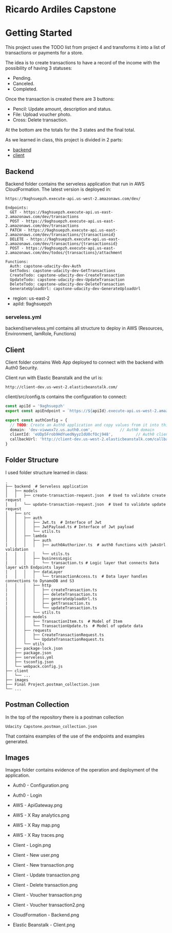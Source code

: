 # Ricardo Ardiles Capstone

# Getting Started

This project uses the TODO list from project 4 and transforms it into a list of transactions or payments for a store. 

The idea is to create transactions to have a record of the income with the possibility of having 3 statuses: 
* Pending.
* Canceled.
* Completed.

Once the transaction is created there are 3 buttons:
* Pencil: Update amount, description and status.
* File: Upload voucher photo.
* Cross: Delete transaction.

At the bottom are the totals for the 3 states and the final total.

As we learned in class, this project is divided in 2 parts:
* [backend](backend)
* [client](client)

## Backend

Backend folder contains the serveless application that run in AWS CloudFormation. The latest version is deployed in:
```
https://9aghsuepzh.execute-api.us-west-2.amazonaws.com/dev/
```
```
Endpoints:
  GET - https://9aghsuepzh.execute-api.us-east-2.amazonaws.com/dev/transactions
  POST - https://9aghsuepzh.execute-api.us-east-2.amazonaws.com/dev/transactions
  PATCH - https://9aghsuepzh.execute-api.us-east-2.amazonaws.com/dev/transactions/{transactionid}
  DELETE - https://9aghsuepzh.execute-api.us-east-2.amazonaws.com/dev/transactions/{transactionsid}
  POST - https://9aghsuepzh.execute-api.us-east-2.amazonaws.com/dev/todos/{transactions}/attachment
```

```
Functions:
  Auth: capstone-udacity-dev-Auth
  GetTodos: capstone-udacity-dev-GetTransactions
  CreateTodo: capstone-udacity-dev-CreateTransaction
  UpdateTodo: capstone-udacity-dev-UpdateTransaction
  DeleteTodo: capstone-udacity-dev-DeleteTransaction
  GenerateUploadUrl: capstone-udacity-dev-GenerateUploadUrl
```

* region: us-east-2
* apiId: 9aghsuepzh

### serveless.yml

backend/serveless.yml contains all structure to deploy in AWS (Resources, Environment, IamRole, Functions)

## Client

Client folder contains Web App deployed to connect with the backend with Auth0 Security. 

Client run with Elastic Beanstalk and the url is: 
```
http://client-dev.us-west-2.elasticbeanstalk.com/
```

client/src/config.ts contains the configuration to connect:

```typescript
const apiId = '9aghsuepzh'
export const apiEndpoint = `https://${apiId}.execute-api.us-west-2.amazonaws.com/dev`

export const authConfig = {
  // TODO: Create an Auth0 application and copy values from it into this map
  domain: 'dev-viwwox7z.us.auth0.com',            // Auth0 domain
  clientId: 'eUDp5Frob9HdYuedNyyzIdU0cfOcj948',          // Auth0 client id
  callbackUrl: 'http://client-dev.us-west-2.elasticbeanstalk.com/callback'
}
```

## Folder Structure 

I used folder structure learned in class:

    .
    ├── backend  # Serveless application
    │   ├── models  
    │   │   ├── create-transaction-request.json  # Used to validate create request
    │   │   └── update-transaction-request.json  # Used to validate update request
    │   ├── src 
    │   │   ├── auth
    │   │   │   ├── Jwt.ts  # Interface of Jwt
    │   │   │   ├── JwtPayload.ts # Interface of Jwt payload
    │   │   │   └── utils.ts
    │   │   ├── lambda
    │   │   │   ├── auth
    |   │   │   │   ├── auth0Authorizer.ts  # auth0 functions with jwksUrl validation
    |   │   │   │   └── utils.ts
    │   │   │   ├── businessLogic
    |   │   │   │   └── transaction.ts # Logic layer that connects Data layer with Endpoints layer
    │   │   │   ├── dataLayer
    |   │   │   │   └── transactionAccess.ts  # Data layer handles connections to DynamoDB and S3
    │   │   │   ├── http
    |   │   │   │   ├── createTransaction.ts
    |   │   │   │   ├── deleteTransaction.ts
    |   │   │   │   ├── generateUploadUrl.ts
    |   │   │   │   ├── getTransaction.ts
    |   │   │   │   └── updateTransaction.ts
    │   │   │   └── utils.ts
    │   │   ├── models
    │   │   │   ├── TransactionItem.ts  # Model of Item
    │   │   │   └── TransactionUpdate.ts  # Model of update data
    │   │   ├── requests
    │   │   │   ├── CreateTransactionRequest.ts
    │   │   │   └── UpdateTransactionRequest.ts
    │   │   └── utils
    │   ├── package-lock.json
    │   ├── package.json
    │   ├── serveless.yml
    │   ├── tsconfig.json
    │   └── webpack.config.js
    ├── client
    │   └── ...  
    ├── images
    ├── Final Project.postman_collection.json
    └── ...


## Postman Collection

In the top of the repository there is a postman collection
```
Udacity Capstone.postman_collection.json
```
That contains examples of the use of the endpoints and examples generated.

## Images

Images folder contains evidence of the operation and deployment of the application.

* Auth0 - Configuration.png
* Auth0 - Login

* AWS - ApiGateway.png
* AWS - X Ray analytics.png
* AWS - X Ray map.png
* AWS - X Ray traces.png

* Client - Login.png
* Client - New user.png
* Client - New transaction.png
* Client - Update transaction.png
* Client - Delete transaction.png
* Client - Voucher transaction.png
* Client - Voucher transaction2.png

* CloudFormation - Backend.png
* Elastic Beanstalk - Client.png

